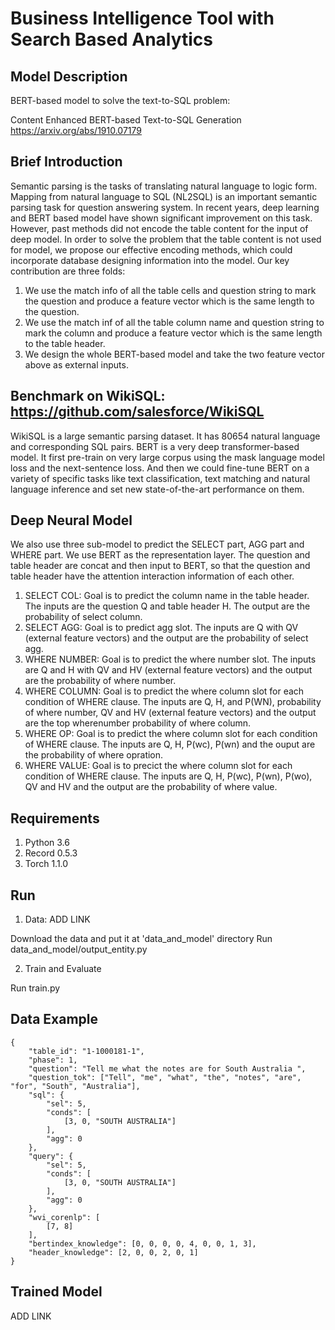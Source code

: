 # Business Intelligence Tool with Search Based Analytics

## Model Description

BERT-based model to solve the text-to-SQL problem: 

Content Enhanced BERT-based Text-to-SQL Generation https://arxiv.org/abs/1910.07179

## Brief Introduction

Semantic parsing is the tasks of translating natural language to logic form. Mapping from natural language to SQL (NL2SQL) is an important semantic parsing task for question answering system. In recent years, deep learning and BERT based model have shown significant improvement on this task. However, past methods did not encode the table content for the input of deep model. In order to solve the problem that the table content is not used for model, we propose our effective encoding methods, which could incorporate database designing information into the model. Our key contribution are three folds:
1. We use the match info of all the table cells and question string to mark the question and produce a feature vector which is the same length to the question. 
2. We use the match inf of all the table column name and question string to mark the column and produce a feature vector which is the same length to the table header.
3. We design the whole BERT-based model and take the two feature vector above as external inputs.

## Benchmark on WikiSQL: https://github.com/salesforce/WikiSQL

WikiSQL is a large semantic parsing dataset. It has 80654 natural language and corresponding SQL pairs. BERT is a very deep transformer-based model. It first pre-train on very large corpus using the mask language model loss and the next-sentence loss. And then we could fine-tune BERT on a variety of specific tasks like text classification, text matching and natural language inference and set new state-of-the-art performance on them.

## Deep Neural Model

We also use three sub-model to predict the SELECT part, AGG part and WHERE part. We use BERT as the representation layer. The question and table header are concat and then input to BERT, so that the question and table header have the attention interaction information of each other. 

1. SELECT COL: Goal is to predict the column name in the table header. The inputs are the question Q and table header H. The output are the probability of select column.
2. SELECT AGG: Goal is to predict agg slot. The inputs are Q with QV (external feature vectors) and the output are the probability of select agg.
3. WHERE NUMBER: Goal is to predict the where number slot. The inputs are Q and H with QV and HV (external feature vectors) and the output are the probability of where number.
4. WHERE COLUMN: Goal is to predict the where column slot for each condition of WHERE clause. The inputs are Q, H, and P(WN), probability of where number, QV and HV (external feature vectors) and the output are the top wherenumber probability of where column.
5. WHERE OP: Goal is to predict the where column slot for each condition of WHERE clause. The inputs are Q, H, P(wc), P(wn) and the ouput are the probability of where opration.
6. WHERE VALUE: Goal is to precict the where column slot for each condition of WHERE clause. The inputs are Q, H, P(wc), P(wn), P(wo), QV and HV and the output are the probability of where value. 

## Requirements

1. Python 3.6
2. Record 0.5.3
3. Torch 1.1.0

## Run

1. Data: ADD LINK

Download the data and put it at 'data_and_model' directory
Run data_and_model/output_entity.py

2. Train and Evaluate

Run train.py

## Data Example
```
{
	"table_id": "1-1000181-1",
	"phase": 1,
	"question": "Tell me what the notes are for South Australia ",
	"question_tok": ["Tell", "me", "what", "the", "notes", "are", "for", "South", "Australia"],
	"sql": {
		"sel": 5,
		"conds": [
			[3, 0, "SOUTH AUSTRALIA"]
		],
		"agg": 0
	},
	"query": {
		"sel": 5,
		"conds": [
			[3, 0, "SOUTH AUSTRALIA"]
		],
		"agg": 0
	},
	"wvi_corenlp": [
		[7, 8]
	],
	"bertindex_knowledge": [0, 0, 0, 0, 4, 0, 0, 1, 3],
	"header_knowledge": [2, 0, 0, 2, 0, 1]
}
```
## Trained Model

ADD LINK

